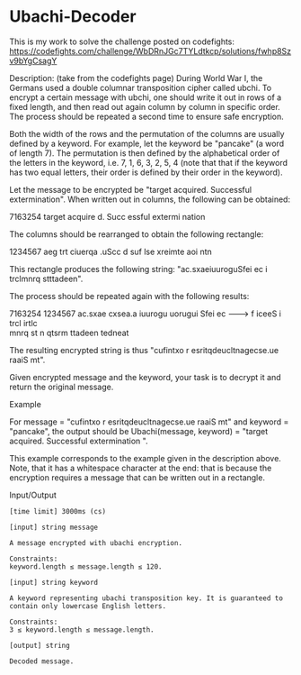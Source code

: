 # Ubachi-Decoder
This is my work to solve the challenge posted on codefights: https://codefights.com/challenge/WbDRnJGc7TYLdtkcp/solutions/fwhp8Szv9bYgCsagY

Description: (take from the codefights page)
During World War I, the Germans used a double columnar transposition cipher called ubchi. To encrypt a certain message with ubchi, one should write it out in rows of a fixed length, and then read out again column by column in specific order. The process should be repeated a second time to ensure safe encryption.

Both the width of the rows and the permutation of the columns are usually defined by a keyword. For example, let the keyword be "pancake" (a word of length 7). The permutation is then defined by the alphabetical order of the letters in the keyword, i.e. 7, 1, 6, 3, 2, 5, 4 (note that that if the keyword has two equal letters, their order is defined by their order in the keyword).

Let the message to be encrypted be "target acquired. Successful extermination". When written out in columns, the following can be obtained:

7163254
target 
acquire
d. Succ
essful 
extermi
nation 

The columns should be rearranged to obtain the following rectangle:

1234567
aeg trt
ciuerqa
.uScc d
suf lse
xreimte
aoi ntn

This rectangle produces the following string: "ac.sxaeiuuroguSfei ec i trclmnrq stttadeen".

The process should be repeated again with the following results:

7163254        1234567
ac.sxae        cxsea.a
iuurogu        uorugui
Sfei ec  --->  f iceeS
 i trcl        irtlc  
mnrq st        n qtsrm
ttadeen        tedneat

The resulting encrypted string is thus "cufintxo r esritqdeucltnagecse.ue raaiS mt".

Given encrypted message and the keyword, your task is to decrypt it and return the original message.

Example

For message = "cufintxo r esritqdeucltnagecse.ue raaiS mt"
and keyword = "pancake", the output should be
Ubachi(message, keyword) = "target acquired. Successful extermination ".

This example corresponds to the example given in the description above. Note, that it has a whitespace character at the end: that is because the encryption requires a message that can be written out in a rectangle.

Input/Output

    [time limit] 3000ms (cs)

    [input] string message

    A message encrypted with ubachi encryption.

    Constraints:
    keyword.length ≤ message.length ≤ 120.

    [input] string keyword

    A keyword representing ubachi transposition key. It is guaranteed to contain only lowercase English letters.

    Constraints:
    3 ≤ keyword.length ≤ message.length.

    [output] string

    Decoded message.

